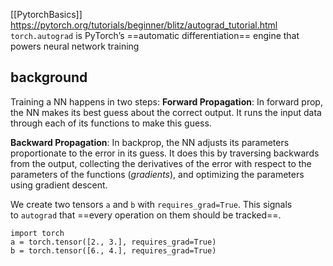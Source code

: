 [[PytorchBasics]]
https://pytorch.org/tutorials/beginner/blitz/autograd_tutorial.html
`torch.autograd` is PyTorch’s ==automatic differentiation== engine that powers neural network training

## background

Training a NN happens in two steps:
**Forward Propagation**: In forward prop, the NN makes its best guess about the correct output. It runs the input data through each of its functions to make this guess.

**Backward Propagation**: In backprop, the NN adjusts its parameters proportionate to the error in its guess. It does this by traversing backwards from the output, collecting the derivatives of the error with respect to the parameters of the functions (_gradients_), and optimizing the parameters using gradient descent.



We create two tensors `a` and `b` with `requires_grad=True`. This signals to `autograd` that ==every operation on them should be tracked==.
```
import torch
a = torch.tensor([2., 3.], requires_grad=True)
b = torch.tensor([6., 4.], requires_grad=True)
```
